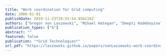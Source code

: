```yaml
---
title: "Work coordination for Grid computing"
date: 2006-01-01
publishDate: 2019-11-23T10:55:54.856118Z
authors: ["Gregor von Laszewski", "Mihael Hategan", "Deepti Kodeboyina"]
publication_types: ["6"]
abstract: ""
featured: false
publication: "*Grid Technologies*"
url_pdf: "https://laszewski.github.io/papers/vonLaszewski-work-coordination.pdf"
---
```


